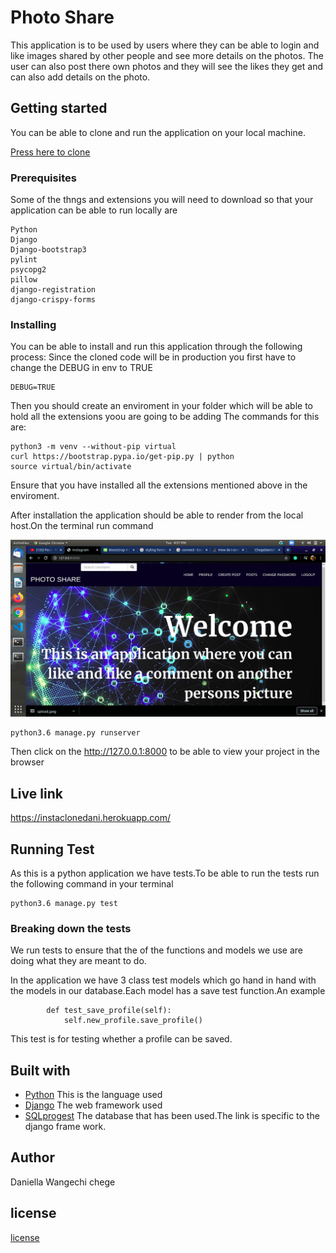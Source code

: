 # Photo Share

This application is to be used by users where they can be able to login and like images shared by other people and see more details on the photos.
The user can also post there own photos and they will see the likes they get and can also add details on the photo.

## Getting started

You can be able to clone and run the application on your local machine.

[Press here to clone](https://github.com/ChegeDaniella/Instagram.git)

### Prerequisites

Some of the thngs and extensions you will need to download so that your application can be able to run locally are

```
Python
Django
Django-bootstrap3
pylint
psycopg2
pillow
django-registration
django-crispy-forms
```

### Installing

You can be able to install and run this application through the following process:
Since the cloned code will be in production you first have to change the DEBUG in env to TRUE

```
DEBUG=TRUE
```

Then you should create an enviroment in your folder which will be able to hold all the extensions yoou are going to be adding
The commands for this are:

```shell script
python3 -m venv --without-pip virtual
curl https://bootstrap.pypa.io/get-pip.py | python
source virtual/bin/activate
```

Ensure that you have installed all the extensions mentioned above in the enviroment.

After installation the application should be able to render from the local host.On the terminal run command

![Rendered image](static/img/home1.png)

```
python3.6 manage.py runserver
```

Then click on the http://127.0.0.1:8000 to be able to view your project in the browser

## Live link

https://instaclonedani.herokuapp.com/

## Running Test

As this is a python application we have tests.To be able to run the tests run the following command in your terminal

```
python3.6 manage.py test
```

### Breaking down the tests

We run tests to ensure that the of the functions and models we use are doing what they are meant to do.

In the application we have 3 class test models which go hand in hand with the models in our database.Each model has a save test function.An example

```
        def test_save_profile(self):
            self.new_profile.save_profile()  
```

This test is for testing whether a profile can be saved.

## Built with 
* [Python](https://docs.python.org/release/3.6.9/tutorial/index.html) This is the language used
* [Django](https://docs.djangoproject.com/en/3.0/) The web framework used
* [SQLprogest](https://docs.djangoproject.com/en/3.0/topics/db/sql/) The database that has been used.The link is specific to the django frame work.

## Author

Daniella Wangechi chege

## license

[license](/License)
